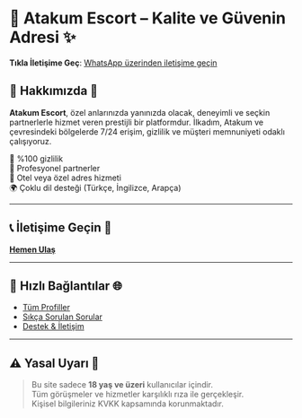 # 👑 Atakum Escort – Kalite ve Güvenin Adresi ✨

**Tıkla İletişime Geç**: [WhatsApp üzerinden iletişime geçin](https://wa.me/905521609073)

## 🌟 Hakkımızda 💠

**Atakum Escort**, özel anlarınızda yanınızda olacak, deneyimli ve seçkin partnerlerle hizmet veren prestijli bir platformdur. İlkadım, Atakum ve çevresindeki bölgelerde 7/24 erişim, gizlilik ve müşteri memnuniyeti odaklı çalışıyoruz.

🔐 %100 gizlilik  
💃 Profesyonel partnerler  
🏩 Otel veya özel adres hizmeti  
🌍 Çoklu dil desteği (Türkçe, İngilizce, Arapça)

---

## 📞 İletişime Geçin 💬

[**Hemen Ulaş**](https://wa.me/905521609073)

---

## 🔗 Hızlı Bağlantılar 🌐

- [Tüm Profiller](https://wa.me/905521609073)  
- [Sıkça Sorulan Sorular](https://wa.me/905521609073)  
- [Destek & İletişim](https://wa.me/905521609073)

---

## ⚠️ Yasal Uyarı 📢

> Bu site sadece **18 yaş ve üzeri** kullanıcılar içindir.  
> Tüm görüşmeler ve hizmetler karşılıklı rıza ile gerçekleşir.  
> Kişisel bilgileriniz KVKK kapsamında korunmaktadır.
